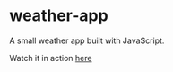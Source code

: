 # weather-app

A small weather app built with JavaScript.

Watch it in action [here](https://dbalampanidis.github.io/weather-app/)